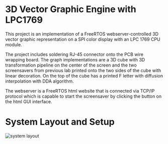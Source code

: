 # 3D Vector Graphic Engine with LPC1769 #

This project is an implementation of a FreeRTOS webserver-controlled 3D vector graphic representation on a SPI color display with an LPC 1769 CPU module. 

The project includes soldering RJ-45 connector onto the PCB wire wrapping board. The graph implementations are a 3D cube with 3D transformation pipeline on the center of the screen and the two screensavers from previous lab printed onto the two sides of the cube with linear decoration. On the top of the cube has a printed F letter with diffusion interpolation with DDA algorithm. 

The webserver is a FreeRTOS html website that is connected via TCP/IP protocol which is capable to start the screensaver by clicking the button on the html GUI interface.

# System Layout and Setup #
![system layout]()